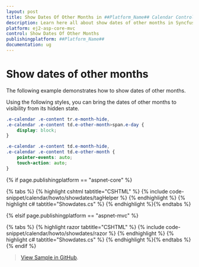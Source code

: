 ```yaml
---
layout: post
title: Show Dates Of Other Months in ##Platform_Name## Calendar Control | Syncfusion
description: Learn here all about show dates of other months in Syncfusion ##Platform_Name## Calendar control of Syncfusion Essential JS 2 and more.
platform: ej2-asp-core-mvc
control: Show Dates Of Other Months
publishingplatform: ##Platform_Name##
documentation: ug
---
```



# Show dates of other months

The following example demonstrates how to show dates of other months.

Using the following styles, you can bring the dates of other months to visibility from its hidden state.

```css
.e-calendar .e-content tr.e-month-hide,
.e-calendar .e-content td.e-other-month>span.e-day {
    display: block;
}

.e-calendar .e-content td.e-month-hide,
.e-calendar .e-content td.e-other-month {
    pointer-events: auto;
    touch-action: auto;
}
```

{% if page.publishingplatform == "aspnet-core" %}

{% tabs %}
{% highlight cshtml tabtitle="CSHTML" %}
{% include code-snippet/calendar/howto/showdates/tagHelper %}
{% endhighlight %}
{% highlight c# tabtitle="Showdates.cs" %}
{% endhighlight %}{% endtabs %}

{% elsif page.publishingplatform == "aspnet-mvc" %}

{% tabs %}
{% highlight razor tabtitle="CSHTML" %}
{% include code-snippet/calendar/howto/showdates/razor %}
{% endhighlight %}
{% highlight c# tabtitle="Showdates.cs" %}
{% endhighlight %}{% endtabs %}
{% endif %}

> [View Sample in GitHub](https://github.com/SyncfusionExamples/ASP-NET-Core-UG-Examples/tree/main/Calendar/CalendarHowToSample).